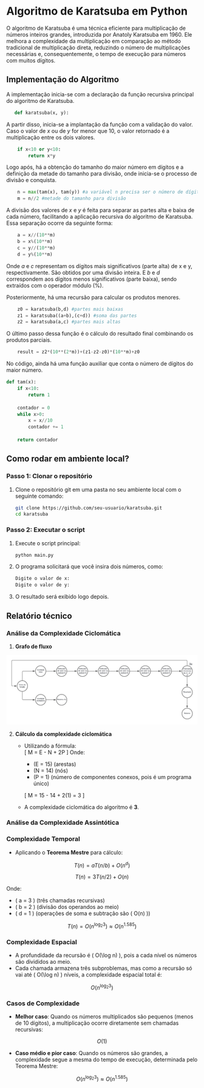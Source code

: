 # Algoritmo de Karatsuba em Python

O algoritmo de Karatsuba é uma técnica eficiente para multiplicação de números inteiros grandes, introduzida por Anatoly Karatsuba em 1960. Ele melhora a complexidade da multiplicação em comparação ao método tradicional de multiplicação direta, reduzindo o número de multiplicações necessárias e, consequentemente, o tempo de execução para números com muitos dígitos.

## Implementação do Algoritmo

A implementação inicia-se com a declaração da função recursiva principal do algoritmo de Karatsuba.

```python
   def karatsuba(x, y):
```

A partir disso, inicia-se a implantação da função com a validação do valor. Caso o valor de _x_ ou de _y_ for menor que 10, o valor retornado é a multiplicação entre os dois valores.

```python
    if x<10 or y<10:
        return x*y
```

Logo após, há a obtenção do tamanho do maior número em dígitos e a definição da metade do tamanho para divisão, onde inicia-se o processo de divisão e conquista.

```python
    n = max(tam(x), tam(y)) #a variável n precisa ser o número de dígitos do maior número
    m = n//2 #metade do tamanho para divisão
```

A divisão dos valores de _x_ e _y_ é feita para separar as partes alta e baixa de cada número, facilitando a aplicação recursiva do algoritmo de Karatsuba. Essa separação ocorre da seguinte forma:

```python
    a = x//(10**m)
    b = x%(10**m)
    c = y//(10**m)
    d = y%(10**m)
```

Onde _a_ e _c_ representam os dígitos mais significativos (parte alta) de x e y, respectivamente. São obtidos por uma divisão inteira. E _b_ e _d_ correspondem aos dígitos menos significativos (parte baixa), sendo extraídos com o operador módulo (%).

Posteriormente, há uma recursão para calcular os produtos menores.

```python
    z0 = karatsuba(b,d) #partes mais baixas
    z1 = karatsuba((a+b),(c+d)) #soma das partes
    z2 = karatsuba(a,c) #partes mais altas
```

O último passo dessa função é o cálculo do resultado final combinando os produtos parciais.

```python
    result = z2*(10**(2*m))+(z1-z2-z0)*(10**m)+z0
```

No código, ainda há uma função auxiliar que conta o número de dígitos do maior número.

```python
def tam(x):
    if x<10:
        return 1

    contador = 0
    while x>0:
        x = x//10
        contador += 1

    return contador
```

## Como rodar em ambiente local?

### Passo 1: Clonar o repositório

1. Clone o repositório git em uma pasta no seu ambiente local com o seguinte comando:

   ```bash
   git clone https://github.com/seu-usuario/karatsuba.git
   cd karatsuba
   ```

### Passo 2: Executar o script

1. Execute o script principal:

   ```bash
   python main.py
   ```

2. O programa solicitará que você insira dois números, como:

   ```bash
   Digite o valor de x:
   Digite o valor de y:
   ```

3. O resultado será exibido logo depois.

## Relatório técnico

### Análise da Complexidade Ciclomática

1. **Grafo de fluxo**

![Grafo de fluxo](diagram/flowGraph.png)

2. **Cálculo da complexidade ciclomática**

   - Utilizando a fórmula:  
     \[ M = E - N + 2P \]
     Onde:

     - \(E = 15\) (arestas)
     - \(N = 14\) (nós)
     - \(P = 1\) (número de componentes conexos, pois é um programa único)

     \[ M = 15 - 14 + 2(1) = 3 \]

   - A complexidade ciclomática do algoritmo é **3**.

### Análise da Complexidade Assintótica

### Complexidade Temporal

- Aplicando o **Teorema Mestre** para cálculo:

$$
T(n) = aT(n/b) + O(n^d)
$$

$$
T(n) = 3T(n/2) + O(n)
$$

Onde:

- \( a = 3 \) (três chamadas recursivas)
- \( b = 2 \) (divisão dos operandos ao meio)
- \( d = 1 \) (operações de soma e subtração são \( O(n) \))

$$
T(n) = O(n^{\log_2 3}) \approx O(n^{1.585})
$$

### Complexidade Espacial

- A profundidade da recursão é \( O(\log n) \), pois a cada nível os números são divididos ao meio.
- Cada chamada armazena três subproblemas, mas como a recursão só vai até \( O(\log n) \) níveis, a complexidade espacial total é:

$$
O(n^{\log_2 3})
$$

### Casos de Complexidade

- **Melhor caso**: Quando os números multiplicados são pequenos (menos de 10 dígitos), a multiplicação ocorre diretamente sem chamadas recursivas:

$$
O(1)
$$

- **Caso médio e pior caso**: Quando os números são grandes, a complexidade segue a mesma do tempo de execução, determinada pelo Teorema Mestre:

$$
O(n^{\log_2 3}) \approx O(n^{1.585})
$$
